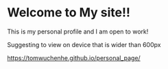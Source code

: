 
# Welcome to My site!!

This is my personal profile and I am open to work!

Suggesting to view on device that is wider than 600px

https://tomwuchenhe.github.io/personal_page/

